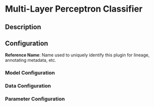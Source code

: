 
# Multi-Layer Perceptron Classifier

## Description

## Configuration
**Reference Name**: Name used to uniquely identify this plugin for lineage, annotating metadata, etc.

### Model Configuration

### Data Configuration

### Parameter Configuration
